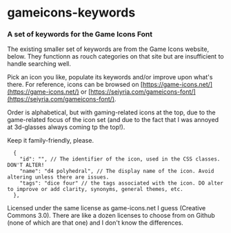 # gameicons-keywords

### A set of keywords for the Game Icons Font

The existing smaller set of keywords are from the Game Icons website, below. They functionn as rouch categories on that site but are insufficient to handle searching well.

Pick an icon you like, populate its keywords and/or improve upon what's there. For reference, icons can be browsed on [https://game-icons.net/](https://game-icons.net/) or [https://seiyria.com/gameicons-font/](https://seiyria.com/gameicons-font/).

Order is alphabetical, but with gaming-related icons at the top, due to the game-related focus of the icon set (and due to the fact that I was annoyed at 3d-glasses always coming tp the top!).

Keep it family-friendly, please.

```
  {
    "id": "", // The identifier of the icon, used in the CSS classes. DON'T ALTER!
    "name": "d4 polyhedral", // The display name of the icon. Avoid altering unless there are issues.
    "tags": "dice four" // the tags associated with the icon. DO alter to improve or add clarity, synonyms, general themes, etc.
  },
```

Licensed under the same license as game-icons.net I guess (Creative Commons 3.0). There are like a dozen licenses to choose from on Github (none of which are that one) and I don't know the differences.
